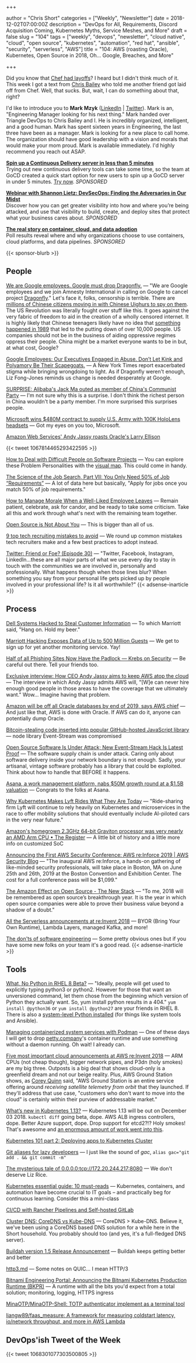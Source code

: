 +++

author = "Chris Short"
categories = ["Weekly", "Newsletter"]
date = 2018-12-02T07:00:00Z
description = "DevOps for All, Requirements, Discord Acquisition Coming, Kubernetes Myths, Service Meshes, and More"
draft = false
slug = "104"
tags = ["weekly", "devops", "newsletter", "cloud native", "cloud", "open source", "kubernetes", "automation", "red hat", "ansible", "security", "serverless", "AWS"]
title = "104: AWS (roasting Oracle), Kubernetes, Open Source in 2018, Oh... Google, Breaches, and More"

+++

Did you know that [Chef had layoffs](https://www.geekwire.com/2018/chef-cutting-10-jobs-amid-ongoing-shift-new-application-focused-product-strategy/)? I heard but I didn't think much of it. This week I got a text from [Chris Bailey](https://www.meetup.com/triangle-devops/) who told me another friend got laid off from Chef. Well, that sucks. But, wait, I can do something about that, right?

I'd like to introduce you to **Mark Mzyk** ([LinkedIn](https://www.linkedin.com/in/markmzyk/) | [Twitter](https://twitter.com/mzyk83)). Mark is an, "Engineering Manager looking for his next thing." Mark handed over Triangle DevOps to Chris Bailey and I. He is incredibly organized, intelligent, and a good human. Mark has spent sixteen years in Engineering, the last three have been as a manager. Mark is looking for a new place to call home. The organization should have good leadership with a vision and morals that would make your mom proud. Mark is available immediately. I'd highly recommend you reach out ASAP.

[**Spin up a Continuous Delivery server in less than 5 minutes**](https://www.gocd.org/test-drive-gocd/)  
Trying out new continuous delivery tools can take some time, so the team at GoCD created a quick start option for new users to spin up a GoCD server in under 5 minutes. [Try now](https://www.gocd.org/test-drive-gocd/). *SPONSORED*

[**Webinar with Shannon Lietz: DevSecOps: Finding the Adversaries in Our Midst**](https://info.signalsciences.com/devsecops-finding-the-adversaries-in-our-midst-webinar?utm_medium=newsletter&utm_source=devopsish)  
Discover how you can get greater visibility into how and where you’re being attacked, and use that visibility to build, create, and deploy sites that protect what your business cares about. *SPONSORED*

[**The real story on container, cloud, and data adoption**](https://www.oreilly.com/pub/cpc/175842)  
Poll results reveal where and why organizations choose to use containers, cloud platforms, and data pipelines. *SPONSORED*

{{< sponsor-blurb >}}

## People

[We are Google employees. Google must drop Dragonfly.](https://medium.com/@googlersagainstdragonfly/we-are-google-employees-google-must-drop-dragonfly-4c8a30c5e5eb) — "We are Google employees and we join Amnesty International in calling on Google to cancel project [Dragonfly](https://theintercept.com/2018/08/01/google-china-search-engine-censorship/)." Let's face it, folks, censorship is terrible. There are [millions of Chinese citizens moving in with Chinese Uighurs to spy on them](https://www.usatoday.com/story/news/2018/11/15/china-diplomats-congress-muslim-persecution-rubio-uighur/2010636002/). The US Revolution was literally fought over stuff like this. It goes against the very fabric of freedom to aid in the creation of a wholly censored internet. It is highly likely that Chinese teenagers likely have no idea that [something happened in 1989](/104/china-89.pdf) that led to the putting down of over 10,000 people. US companies should not be in the business of aiding oppressive regimes oppress their people. China might be a market everyone wants to be in but, at what cost, Google?

[Google Employees: Our Executives Engaged in Abuse. Don’t Let Kink and Polyamory Be Their Scapegoats.](https://medium.com/s/story/google-employees-our-executives-engaged-in-abuse-dont-let-kink-and-polyamory-be-their-scapegoats-9099d473e80e) — A New York Times report exacerbated stigma while bringing wrongdoing to light. As if Dragonfly weren't enough, Liz Fong-Jones reminds us change is needed desperately at Google.

[SURPRISE: Alibaba's Jack Ma outed as member of China's Communist Party](https://www.businessinsider.com/alibaba-jack-ma-outed-as-a-member-of-china-communist-party-2018-11) — I'm not sure why this is a surprise. I don't think the richest person in China wouldn't be a party member. I'm more surprised this surprises people.

[Microsoft wins $480M contract to supply U.S. Army with 100K HoloLens headsets](https://www.geekwire.com/2018/microsoft-wins-480m-contract-supply-u-s-army-100k-hololens-headsets/) — Got my eyes on you too, Microsoft.

[Amazon Web Services' Andy Jassy roasts Oracle's Larry Ellison](https://www.businessinsider.com/amazon-web-services-andy-jassy-roasts-oracle-larry-ellison-2018-11)

{{< tweet 1067814465293422595 >}}

[How to Deal with Difficult People on Software Projects](https://people.neilon.software/) — You can explore these Problem Personalities with the [visual map](https://people.neilon.software/). This could come in handy.

[The Science of the Job Search, Part VII: You Only Need 50% of Job “Requirements”](https://talent.works/blog/2018/11/27/the-science-of-the-job-search-part-vii-you-only-need-50-of-job-requirements/) — A lot of data here but basically, "Apply for jobs once you match 50% of job requirements."

[How to Manage Morale When a Well-Liked Employee Leaves](https://hbr.org/2018/11/how-to-manage-morale-when-a-well-liked-employee-leaves) — Remain patient, celebrate, ask for candor, and be ready to take some criticism. Take all this and work through what's next with the remaining team together.

[Open Source is Not About You](https://gist.github.com/richhickey/1563cddea1002958f96e7ba9519972d9) — This is bigger than all of us.

[9 top tech recruiting mistakes to avoid](https://opensource.com/article/18/11/top-tech-recruiting-mistakes-avoid) — We round up common mistakes tech recruiters make and a few best practices to adopt instead.

[Twitter: Friend or Foe? (Episode 30)](http://communitypulse.io/30-twitter/) — "Twitter, Facebook, Instagram, LinkedIn…these are all major parts of what we use every day to stay in touch with the communities we are involved in, personally and professionally. What happens though when those lines blur? When something you say from your personal life gets picked up by people involved in your professional life? Is it all worthwhile?"
{{< adsense-inarticle >}}

## Process

[Dell Systems Hacked to Steal Customer Information](https://www.bleepingcomputer.com/news/security/dell-systems-hacked-to-steal-customer-information/) — To which Marriott said, "Hang on. Hold my beer."

[Marriott Hacking Exposes Data of Up to 500 Million Guests](https://www.nytimes.com/2018/11/30/business/marriott-data-breach.html) — We get to sign up for yet another monitoring service. Yay!

[Half of all Phishing Sites Now Have the Padlock — Krebs on Security](https://krebsonsecurity.com/2018/11/half-of-all-phishing-sites-now-have-the-padlock/) — Be careful out there. Tell your friends too.

[Exclusive interview: How CEO Andy Jassy aims to keep AWS atop the cloud](https://siliconangle.com/2018/11/26/exclusive-interview-ceo-andy-jassy-aims-keep-aws-atop-cloud/) — The interview in which Andy Jassy admits AWS will, "[W]e can never hire enough good people in those areas to have the coverage that we ultimately want." Wow... Imagine having that problem.

[Amazon will be off all Oracle databases by end of 2019, says AWS chief](https://www.cnbc.com/2018/11/28/amazon-will-be-off-all-oracle-databases-by-end-of-2019-says-aws-chief.html) — And just like that, AWS is done with Oracle. If AWS can do it, anyone can potentially dump Oracle.

[Bitcoin-stealing code inserted into popular GitHub-hosted JavaScript library](https://siliconangle.com/2018/11/26/bitcoin-stealing-code-inserted-popular-github-hosted-javascript-library/) — node library Event-Stream was compromised

[Open Source Software Is Under Attack; New Event-Stream Hack Is Latest Proof](https://blog.sonatype.com/open-source-software-is-under-attack-new-event-stream-hack-is-latest-proof) — The software supply chain is under attack. Caring only about software delivery inside your network boundary is not enough. Sadly, your artisanal, vintage software probably has a library that could be exploited. Think about how to handle that BEFORE it happens.

[Asana, a work management platform, nabs $50M growth round at a $1.5B valuation](https://techcrunch.com/2018/11/29/asana-a-work-management-platform-nabs-50m-growth-round-at-a-1-5b-valuation/) — Congrats to the folks at Asana.

[Why Kubernetes Makes Lyft Rides What They Are Today](https://thenewstack.io/why-kubernetes-makes-lyft-rides-what-they-are-today/) — "Ride-sharing firm Lyft will continue to rely heavily on Kubernetes and microservices in the race to offer mobility solutions that should eventually include AI-piloted cars in the very near future."

[Amazon's homegrown 2.3GHz 64-bit Graviton processor was very nearly an AMD Arm CPU • The Register](https://www.theregister.co.uk/2018/11/27/amazon_aws_graviton_specs/) — A little bit of history and a little more info on customized SoC

[Announcing the First AWS Security Conference: AWS re:Inforce 2019 | AWS Security Blog](https://aws.amazon.com/blogs/security/announcing-the-first-aws-security-conference-aws-reinforce-2019/) — "The inaugural AWS re:Inforce, a hands-on gathering of like-minded security professionals, will take place in Boston, MA on June 25th and 26th, 2019 at the Boston Convention and Exhibition Center. The cost for a full conference pass will be $1,099."

[The Amazon Effect on Open Source - The New Stack](https://thenewstack.io/the-amazon-effect-on-open-source/) — "To me, 2018 will be remembered as open source’s breakthrough year. It is the year in which open source companies were able to prove their business value beyond a shadow of a doubt."

[All the Serverless announcements at re:Invent 2018](https://serverless.com/blog/reinvent-2018-serverless-announcements/) — BYOR (Bring Your Own Runtime), Lambda Layers, managed Kafka, and more!

[The don'ts of software engineering](https://www.imaginarycloud.com/blog/the-donts-of-software-engineering/) — Some pretty obvious ones but if you have some new folks on your team it's a good read.
{{< adsense-inarticle >}}

## Tools

[What, No Python in RHEL 8 Beta?](https://developers.redhat.com/blog/2018/11/27/what-no-python-in-rhel-8-beta/) — "Ideally, people will get used to explicitly typing python3 or python2. However for those that want an unversioned command,  let them chose from the beginning which version of Python they actually want. So, yum install python results in a 404." `yum install @python36` or `yum install @python27` are your friends in RHEL 8. There is also a [system-level Python installed](https://www.ansible.com/blog/integrating-ansible-and-red-hat-enterprise-linux-8-beta) (for things like system tools and Ansible).

[Managing containerized system services with Podman](https://developers.redhat.com/blog/2018/11/29/managing-containerized-system-services-with-podman/) — One of these days I will get to drop [petty.company](http://petty.company)'s container runtime and use something without a daemon running. Oh wait! I already can.

[Five most important cloud announcements at AWS re:Invent 2018](https://www.techrepublic.com/article/five-most-important-cloud-announcements-at-aws-reinvent-2018/) — ARM CPUs (not cheap though), bigger network pipes, and P3dn (holy smokes) are my big three. Outposts is a big deal that shows cloud-only is a greenfield dream and not our beige reality. Plus, AWS Ground Station shows, as [Corey Quinn](https://lastweekinaws.com/) said, "AWS Ground Station is an entire service offering around *receiving satellite telemetry from orbit* that they launched. If they'll address that use case, "customers who don't want to move into the cloud" is certainly within their purview of addressable market."

[What’s new in Kubernetes 1.13?](https://sysdig.com/blog/whats-new-in-kubernetes-1-13/) — Kubernetes 1.13 will be out on December 03 2018. `kubectl diff` going beta, dope. AWS ALB ingress controllers, dope. Better Azure support, dope. Drop support for etcd2?!? Holy smokes! That's awesome and [an enormous amount of work went into this](https://github.com/kubernetes/enhancements/issues/622).

[Kubernetes 101 part 2: Deploying apps to Kubernetes Cluster](https://medium.com/rackbrains/kubernetes-101-part-2-deploying-apps-to-kubernetes-cluster-fcad2615d59)

[Git aliases for lazy developers](https://bitsofco.de/git-aliases-for-lazy-developers/) — I just like the sound of *gac*, `alias gac="git add . && git commit -m"`

[The mysterious tale of 0.0.0.0:tcp://172.20.244.217:8080](https://medium.com/@lizrice/the-mysterious-tale-of-0-0-0-0-tcp-172-20-244-217-8080-8c2b3fb09498) — We don't deserve Liz Rice.

[Kubernetes essential guide: 10 must-reads](https://enterprisersproject.com/kubernetes-guide) — Kubernetes, containers, and automation have become crucial to IT goals – and practically beg for continuous learning. Consider this a mini-class

[CI/CD with Rancher Pipelines and Self-hosted GitLab](https://blog.kubernauts.io/ci-cd-with-rancher-pipelines-and-self-hosted-gitlab-b17248294fda)


[Cluster DNS: CoreDNS vs Kube-DNS](https://coredns.io/2018/11/27/cluster-dns-coredns-vs-kube-dns/) — CoreDNS > Kube-DNS. Believe it, we've been using a CoreDNS based DNS solution for a while here in the Short household. You probably should too (and yes, it's a full-fledged DNS server).

[Buildah version 1.5 Release Announcement](https://buildah.io/releases/2018/11/28/Buildah-version-v1.5.html) — Buildah keeps getting better and better

[http3.md](https://gist.github.com/sericaia/b972da882745071a3ebbb091f38837ad) — Some notes on QUIC... I mean HTTP/3

[Bitnami Engineering Portal: Announcing the Bitnami Kubernetes Production Runtime (BKPR)](https://engineering.bitnami.com/articles/announcing-the-bitnami-kubernetes-production-runtime-bkpr.html) — A runtime with all the bits you'd expect from a total solution; monitoring, logging, HTTPS ingress

[MinaOTP/MinaOTP-Shell: TOTP authenticator implement as a terminal tool](https://github.com/MinaOTP/MinaOTP-Shell)

[liangw89/faas_measure: A framework for measuring coldstart latency, io/network throughput, and more in AWS Lambda](https://github.com/liangw89/faas_measure)

## DevOps'ish Tweet of the Week

{{< tweet 1068301077303500805 >}}